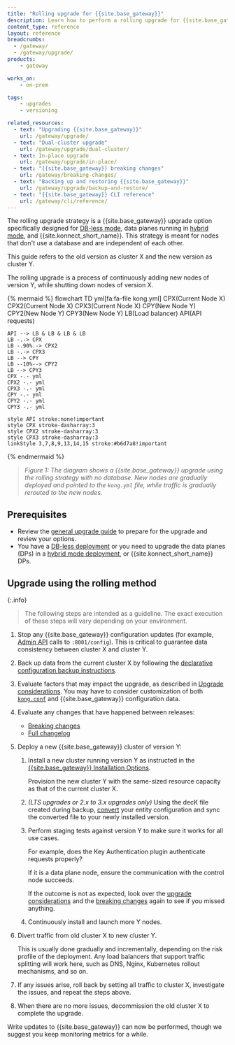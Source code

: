 ```yaml
---
title: "Rolling upgrade for {{site.base_gateway}}"
description: Learn how to perform a rolling upgrade for {{site.base_gateway}}.
content_type: reference
layout: reference
breadcrumbs:
  - /gateway/
  - /gateway/upgrade/
products:
    - gateway

works_on:
    - on-prem

tags:
    - upgrades
    - versioning

related_resources:
  - text: "Upgrading {{site.base_gateway}}"
    url: /gateway/upgrade/
  - text: "Dual-cluster upgrade"
    url: /gateway/upgrade/dual-cluster/
  - text: In-place upgrade
    url: /gateway/upgrade/in-place/
  - text: "{{site.base_gateway}} breaking changes"
    url: /gateway/breaking-changes/
  - text: "Backing up and restoring {{site.base_gateway}}"
    url: /gateway/upgrade/backup-and-restore/
  - text: "{{site.base_gateway}} CLI reference"
    url: /gateway/cli/reference/
---
```


The rolling upgrade strategy is a {{site.base_gateway}} upgrade option specifically designed 
for [DB-less mode](/gateway/db-less-mode/), data planes running in [hybrid mode](/gateway/hybrid-mode/), and {{site.konnect_short_name}}.
This strategy is meant for nodes that don't use a database and are independent of each other.

This guide refers to the old version as cluster X and the new version as cluster Y.

The rolling upgrade is a process of continuously adding new nodes of version Y, while shutting 
down nodes of version X.

{% mermaid %}
flowchart TD
    yml[fa:fa-file kong.yml]
    CPX(Current 
    Node X)
    CPX2(Current 
    Node X)
    CPX3(Current 
    Node X)
    CPY(New 
    Node Y)
    CPY2(New 
    Node Y)
    CPY3(New 
    Node Y)
    LB(Load balancer)
    API(API requests)

    API --> LB & LB & LB & LB
    LB -.-> CPX
    LB -.90%.-> CPX2
    LB -.-> CPX3
    LB --> CPY
    LB --10%--> CPY2
    LB --> CPY3
    CPX -.- yml
    CPX2 -.- yml
    CPX3 -.- yml
    CPY -.- yml
    CPY2 -.- yml
    CPY3 -.- yml

    style API stroke:none!important
    style CPX stroke-dasharray:3
    style CPX2 stroke-dasharray:3
    style CPX3 stroke-dasharray:3
    linkStyle 3,7,8,9,13,14,15 stroke:#b6d7a8!important
{% endmermaid %}

> _Figure 1: The diagram shows a {{site.base_gateway}} upgrade using the rolling strategy with no database._
_New nodes are gradually deployed and pointed to the `kong.yml` file, while traffic is gradually rerouted to the new nodes._

## Prerequisites

* Review the [general upgrade guide](/gateway/upgrade/) to prepare for the upgrade and review your options.
* You have a [DB-less deployment](/gateway/db-less-mode/) or you need to upgrade the data planes (DPs) in a [hybrid mode deployment](/gateway/hybrid-mode/), or {{site.konnect_short_name}} DPs.

## Upgrade using the rolling method

{:.info}
> The following steps are intended as a guideline.
The exact execution of these steps will vary depending on your environment. 

1. Stop any {{site.base_gateway}} configuration updates (for example, [Admin API](/api/gateway/admin-ee/) calls to `:8001/config`). 
This is critical to guarantee data consistency between cluster X and cluster Y.

1. Back up data from the current cluster X by following the 
[declarative configuration backup instructions](/gateway/upgrade/backup-and-restore/#declarative-backup).

1. Evaluate factors that may impact the upgrade, as described in [Upgrade considerations](/gateway/upgrade/).
You may have to consider customization of both [`kong.conf`](/gateway/manage-kong-conf/) and {{site.base_gateway}} configuration data.

1. Evaluate any changes that have happened between releases:
    * [Breaking changes](/gateway/breaking-changes/)
    * [Full changelog](/gateway/changelog/)

1.  Deploy a new {{site.base_gateway}} cluster of version Y:
    
    1. Install a new cluster running version Y as instructed in the 
    [{{site.base_gateway}} Installation Options](/gateway/install/).

        Provision the new cluster Y with the same-sized resource capacity as that of 
        the current cluster X.

    1. _(LTS upgrades or 2.x to 3.x upgrades only)_ Using the decK file created during backup, [convert](/deck/file/convert/) your entity configuration and sync the converted file to your newly installed version.

    1. Perform staging tests against version Y to make sure it works for all use cases. 
    
        For example, does the Key Authentication plugin authenticate requests properly?

        If it is a data plane node, ensure the communication with the control node succeeds.

        If the outcome is not as expected, look over the 
        [upgrade considerations](/gateway/upgrade/) and the 
        [breaking changes](/gateway/breaking-changes/)
        again to see if you missed anything.

    1. Continuously install and launch more Y nodes.

1. Divert traffic from old cluster X to new cluster Y.
    
    This is usually done gradually and incrementally, depending on the risk profile of the deployment. 
    Any load balancers that support traffic splitting will work here, such as DNS, Nginx, Kubernetes rollout mechanisms, and so on.

1. If any issues arise, roll back by setting all traffic to cluster X, investigate the issues, 
and repeat the steps above.

1. When there are no more issues, decommission the old cluster X to complete the upgrade. 

Write updates to {{site.base_gateway}} can now be performed, though we suggest you keep monitoring metrics for a while.

